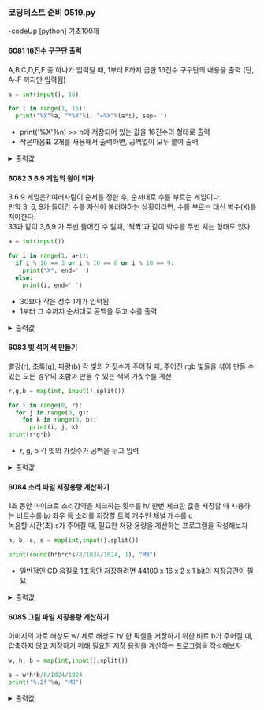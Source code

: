 ### 코딩테스트 준비 0519.py

-codeUp [python] 기초100제

#### 6081 16진수 구구단 출력
A,B,C,D,E,F 중 하나가 입력될 때, 1부터 F까지 곱한 16진수 구구단의 내용을 출력
(단, A~F 까지만 입력됨)
```py
a = int(input(), 16)

for i in range(1, 16):
  print("%X"%a, "*%X"%i, "=%X"%(a*i), sep='')
```
* print('%X'%n) >> n에 저장되어 있는 값을 16진수의 형태로 출력
* 작은따옴표 2개를 사용해서 출력하면, 공백없이 모두 붙여 출력
<details><summary>출력값</summary>
  입력값 : c
  
  ```py
C*1=C
C*2=18
C*3=24
C*4=30
C*5=3C
C*6=48
C*7=54
C*8=60
C*9=6C
C*A=78
C*B=84
C*C=90
C*D=9C
C*E=A8
C*F=B4
  ```
  
  </details>

#### 6082 3 6 9 게임의 왕이 되자
3 6 9 게임은? 여러사람이 순서를 정한 후, 순서대로 수를 부르는 게임이다.<br>
만약 3, 6, 9가 들어간 수를 자신이 불러야하는 상황이라면, 수를 부르는 대신 박수(X)를 쳐야한다.<br>
33과 같이 3,6,9 가 두번 들어간 수 일때, '짝짝'과 같이 박수를 두번 치는 형태도 있다.
```py
a = int(input())

for i in range(1, a+1):
  if i % 10 == 3 or i % 10 == 6 or i % 10 == 9:
    print("X", end=' ')
  else:
    print(i, end=' ')
```
* 30보다 작은 정수 1개가 입력됨
* 1부터 그 수까지 순서대로 공백을 두고 수를 출력

<details><summary>출력값</summary>
  입력값 : 10
  
  ```py
  1 2 X 4 5 X 7 8 X 10
  ```
  
  </details>
  
#### 6083 빛 섞어 색 만들기
빨강(r), 초록(g), 파랑(b) 각 빛의 가짓수가 주어질 때, 주어진 rgb 빛들을 섞어 만들 수 있는 모든 경우의 조합과 만들 수 있는 색의 가짓수를 계산
```py
r,g,b = map(int, input().split())

for i in range(0, r):
  for j in range(0, g):
    for k in range(0, b):
      print(i, j, k)
print(r*g*b)
```
* r, g, b 각 빛의 가짓수가 공백을 두고 입력
<details><summary>출력값</summary>
  입력값 : 2 2 2
  
  ```py
0 0 0
0 0 1
0 1 0
0 1 1
1 0 0
1 0 1
1 1 0
1 1 1
8
  ```
  
  </details>
  
#### 6084 소리 파일 저장용량 계산하기
1초 동안 마이크로 소리강약을 체크하는 횟수를 h/ 한번 체크한 값을 저장할 때 사용하는 비트수를 b/ 좌우 등 소리를 저장할 트랙 개수인 채널 개수를 c<br>
녹음할 시간(초) s가 주어질 때, 필요한 저장 용량을 계산하는 프로그램을 작성해보자
```py
h, b, c, s = map(int,input().split())

print(round(h*b*c*s/8/1024/1024, 1), "MB")
```
* 일반적인 CD 음질로 1초동안 저장하려면 44100 x 16 x 2 x 1 bit의 저장공간이 필요
<details><summary>출력값</summary>
  입력값 : 44100 16 2 10
  
  ```py
  1.7 MB
  ```
  
  </details>

#### 6085 그림 파일 저장용량 계산하기
이미지의 가로 해상도 w/ 세로 해상도 h/ 한 픽셀을 저장하기 위한 비트 b가 주어질 때,<br>
압축하지 않고 저장하기 위해 필요한 저장 용량을 계산하는 프로그램을 작성해보자
```py
w, h, b = map(int,input().split())

a = w*h*b/8/1024/1024
print('%.2f'%a, "MB")
```
<details><summary>출력값</summary>
  입력값 : 1024 768 24
  
  ```py
  2.25 MB
  ```
  
  </details>
